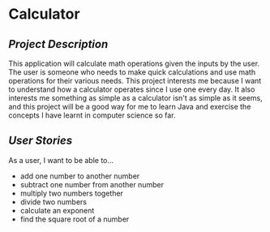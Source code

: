 # Calculator

## *Project Description*

This application will calculate math operations given the inputs by the user. The user is someone who needs to make 
quick calculations and use math operations for their various needs. This project interests me because I want to 
understand how a calculator operates since I use one every day. It also interests me something as simple as a calculator
isn't as simple as it seems, and this project will be a good way for me to learn Java and exercise the concepts I have
learnt in computer science so far.

## *User Stories*
As a user, I want to be able to...

- add one number to another number
- subtract one number from another number
- multiply two numbers together
- divide two numbers
- calculate an exponent
- find the square root of a number
